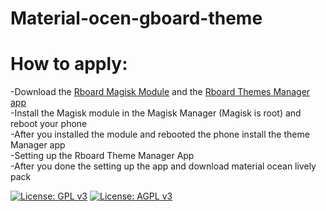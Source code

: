 # Material-ocen-gboard-theme

# How to apply:
-Download the <a href="https://t.me/gboardthemes/44316">Rboard Magisk Module</a> and the <a href="https://github.com/DerTyp7214/Rboard-Theme-Manager/releases"> Rboard Themes Manager app</a><br>
-Install the Magisk module in the Magisk Manager (Magisk is root) and reboot your phone<br>
-After you installed the module and rebooted the phone install the theme Manager app<br>
-Setting up the Rboard Theme Manager App<br>
-After you done the setting up the app and download material ocean lively pack

[![License: GPL v3](https://img.shields.io/badge/License-GPLv3-blue.svg)](https://www.gnu.org/licenses/gpl-3.0)
[![License: AGPL v3](https://img.shields.io/badge/License-AGPL%20v3-blue.svg)](https://www.gnu.org/licenses/agpl-3.0)